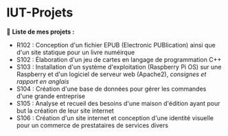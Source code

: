 # IUT-Projets
📕 **Liste de mes projets :**

- R102 : Conception d'un fichier EPUB (Electronic PUBlication) ainsi que d'un site statique pour un livre numéirque
- S102 : Élaboration d'un jeu de cartes en langage de programmation C++
- S103 : Installation d'un système d'exploitation (Raspberry Pi OS) sur une Raspberry et d'un logiciel de serveur web (Apache2),  _consignes et rapport en anglais_
- S104 : Création d'une base de données pour gérer les commandes d'une grande entreprise
- S105 : Analyse et recueil des besoins d'une maison d'édition ayant pour but la création de leur site internet
- S106 : Création d'un site internet et conception d'une identité visuelle pour un commerce de prestataires de services divers
